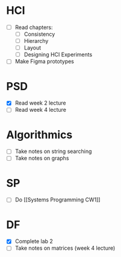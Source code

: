 # HCI
- [ ] Read chapters:
	- [ ] Consistency
	- [ ] Hierarchy
	- [ ] Layout
	- [ ] Designing HCI Experiments
- [ ] Make Figma prototypes

# PSD
- [x] Read week 2 lecture
- [ ] Read week 4 lecture

# Algorithmics
- [ ] Take notes on string searching
- [ ] Take notes on graphs

# SP
- [ ] Do [[Systems Programming CW1]]

# DF
- [x] Complete lab 2
- [ ] Take notes on matrices (week 4 lecture)